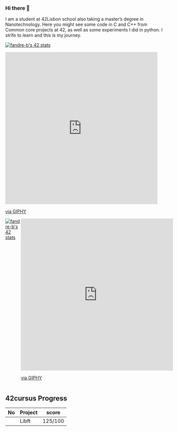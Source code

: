 ### Hi there 👋
I am a student at 42Lisbon school also taking a master’s degree in Nanotechnology.
Here you might see some code in C and C++ from Common core projects at 42, as well as some experiments I did in python.
I strife to learn and this is my journey.


<a href="https://github.com/oakoudad/badge42"><img src="https://badge.mediaplus.ma/greenbinary/fandre-b?1337Badge=off&UM6P=off" alt="fandre-b's 42 stats" /></a>
<iframe src="https://giphy.com/embed/RgzryV9nRCMHPVVXPV" width="480" height="480" frameBorder="0" class="giphy-embed" allowFullScreen></iframe><p><a href="https://giphy.com/gifs/trippy-abstract-pi-slices-RgzryV9nRCMHPVVXPV">via GIPHY</a></p>

<div style="display: flex; justify-content: space-between;">
    <div>
        <a href="https://github.com/oakoudad/badge42"><img src="https://badge.mediaplus.ma/greenbinary/fandre-b?1337Badge=off&UM6P=off" alt="fandre-b's 42 stats" /></a>
    </div>
    <div>
        <iframe src="https://giphy.com/embed/RgzryV9nRCMHPVVXPV" width="480" height="480" frameBorder="0" class="giphy-embed" allowFullScreen></iframe><p><a href="https://giphy.com/gifs/trippy-abstract-pi-slices-RgzryV9nRCMHPVVXPV">via GIPHY</a></p>
    </div>
</div>

## 42cursus Progress
| No  | Project                                     | score   |
| :-: | :------------------------------------------ | :----: |
|     | Libft                                       | 125/100 |

<!--
**Fandre-b/Fandre-b** is a ✨ _special_ ✨ repository because its `README.md` (this file) appears on your GitHub profile.

Here are some ideas to get you started:

- 🔭 I’m currently working on ...
- 🌱 I’m currently learning ...
- 👯 I’m looking to collaborate on ...
- 🤔 I’m looking for help with ...
- 💬 Ask me about ...
- 📫 How to reach me: ...
- 😄 Pronouns: ...
- ⚡ Fun fact: ...
-->
